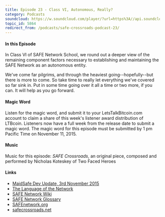 ```yaml
---
title: Episode 23 - Class VI, Autonomous, Really?
category: Podcasts
soundcloud: https://w.soundcloud.com/player/?url=https%3A//api.soundcloud.com/tracks/231485041
topic_id: 5864
redirect_from: /podcasts/safe-crossroads-podcast-23/
---
```


#### In this Episode

In Class VI of SAFE Network School, we round out a deeper view of the remaining component factors necessary to establishing and maintaining the SAFE Network as an autonomous entity.

We've come far pilgrims, and through the heaviest going--hopefully--but there is more to come. So take time to really let everything we've covered so far sink in. Put in some time going over it all a time or two more, if you can. It will help as you go forward.

#### Magic Word

Listen for the magic word, and submit it to your LetsTalkBitcoin.com account to claim a share of this week's listener award distribution of LTBcoin. Listeners now have a full week from the release date to submit a magic word. The magic word for this episode must be submitted by 1 pm Pacific Time on November 11, 2015.

#### Music

Music for this episode: _SAFE Crossroads_, an original piece, composed and performed by Nicholas Koteskey of Two Faced Heroes

#### Links

- [MaidSafe Dev Update, 3rd November 2015](https://safenetforum.org/t/maidsafe-dev-update-3rd-november-2015/5850/14)
- [The Language of the Network](http://metaquestions.me/2015/02/05/the-language-of-the-network/)
- [SAFE Network Wiki](https://safenetwork.wiki)
- [SAFE Network Glossary](https://safenetwork.wiki/en/Glossary)
- [SAFEnetwork.org](https://safenetwork.org)
- [safecrossroads.net](http://safecrossroads.net)
